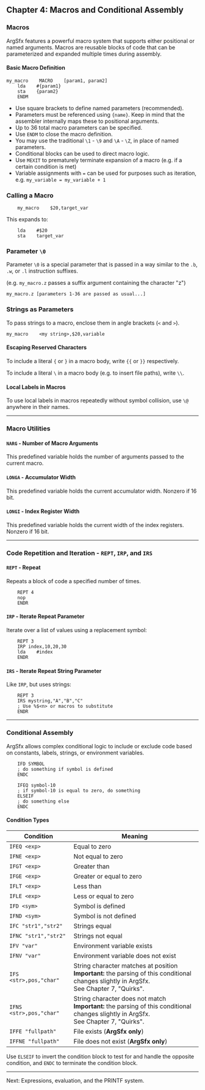 ## Chapter 4: Macros and Conditional Assembly

### Macros

ArgSfx features a powerful macro system that supports either positional or named arguments. Macros are reusable blocks of code that can be parameterized and expanded multiple times during assembly.

#### Basic Macro Definition

```asm6502
my_macro    MACRO    [param1, param2]
    lda    #{param1}
    sta    {param2}
    ENDM
```

- Use square brackets to define named parameters (recommended).
- Parameters must be referenced using `{name}`. Keep in mind that the assembler internally maps these to positional arguments.
- Up to 36 total macro parameters can be specified.
- Use `ENDM` to close the macro definition.
- You may use the traditional `\1` - `\9` and `\A` - `\Z`, in place of named parameters.
- Conditional blocks can be used to direct macro logic.
- Use `MEXIT` to prematurely terminate expansion of a macro (e.g. if a certain condition is met)
- Variable assignments with `=` can be used for purposes such as iteration, e.g. `my_variable = my_variable + 1`

### Calling a Macro

```asm6502
    my_macro    $20,target_var
```

This expands to:

```asm6502
    lda    #$20
    sta    target_var
```

### Parameter `\0`

Parameter `\0` is a special parameter that is passed in a way similar to the `.b`, `.w`, or `.l` instruction suffixes.

(e.g. `my_macro.z` passes a suffix argument containing the character "z")

```asm6502
my_macro.z [parameters 1-36 are passed as usual...]
```

### Strings as Parameters

To pass strings to a macro, enclose them in angle brackets (`<` and `>`).

```asm6502
my_macro    <my string>,$20,variable
```

#### Escaping Reserved Characters

To include a literal `{` or `}` in a macro body, write `{{` or `}}` respectively.

To include a literal `\` in a macro body (e.g. to insert file paths), write `\\`.

#### Local Labels in Macros

To use local labels in macros repeatedly without symbol collision, use `\@` anywhere in their names.

---

### Macro Utilities

#### `NARG` - Number of Macro Arguments

This predefined variable holds the number of arguments passed to the current macro.

#### `LONGA` - Accumulator Width

This predefined variable holds the current accumulator width. Nonzero if 16 bit.

#### `LONGI` - Index Register Width

This predefined variable holds the current width of the index registers. Nonzero if 16 bit.

---

### Code Repetition and Iteration - `REPT`, `IRP`, and `IRS`

#### `REPT` - Repeat

Repeats a block of code a specified number of times.

```asm6502
    REPT 4
    nop
    ENDR
```

#### `IRP` - Iterate Repeat Parameter

Iterate over a list of values using a replacement symbol:

```asm6502
    REPT 3
    IRP index,10,20,30
    lda    #index
    ENDR
```

#### `IRS` - Iterate Repeat String Parameter

Like `IRP`, but uses strings:

```asm6502
    REPT 3
    IRS mystring,"A","B","C"
    ; Use %$<n> or macros to substitute
    ENDR
```

---

### Conditional Assembly

ArgSfx allows complex conditional logic to include or exclude code based on constants, labels, strings, or environment variables.

```asm6502
    IFD SYMBOL
    ; do something if symbol is defined
    ENDC
```

```asm6502
    IFEQ symbol-10
    ; if symbol-10 is equal to zero, do something
    ELSEIF
    ; do something else
    ENDC
```

#### Condition Types

| Condition               | Meaning                                                                                                                                        |
| ----------------------- | ---------------------------------------------------------------------------------------------------------------------------------------------- |
| `IFEQ <exp>`            | Equal to zero                                                                                                                                  |
| `IFNE <exp>`            | Not equal to zero                                                                                                                              |
| `IFGT <exp>`            | Greater than                                                                                                                                   |
| `IFGE <exp>`            | Greater or equal to zero                                                                                                                       |
| `IFLT <exp>`            | Less than                                                                                                                                      |
| `IFLE <exp>`            | Less or equal to zero                                                                                                                          |
| `IFD <sym>`             | Symbol is defined                                                                                                                              |
| `IFND <sym>`            | Symbol is not defined                                                                                                                          |
| `IFC "str1","str2"`     | Strings equal                                                                                                                                  |
| `IFNC "str1","str2"`    | Strings not equal                                                                                                                              |
| `IFV "var"`             | Environment variable exists                                                                                                                    |
| `IFNV "var"`            | Environment variable does not exist                                                                                                            |
| `IFS <str>,pos,"char"`  | String character matches at position<br>**Important:** the parsing of this conditional changes slightly in ArgSfx.<br>See Chapter 7, "Quirks". |
| `IFNS <str>,pos,"char"` | String character does not match<br>**Important:** the parsing of this conditional changes slightly in ArgSfx.<br>See Chapter 7, "Quirks".      |
| `IFFE "fullpath"`       | File exists (**ArgSfx only**)                                                                                                                  |
| `IFFNE "fullpath"`      | File does not exist (**ArgSfx only**)                                                                                                          |

Use `ELSEIF` to invert the condition block to test for and handle the opposite condition, and `ENDC` to terminate the condition block.

---

Next: Expressions, evaluation, and the PRINTF system.
